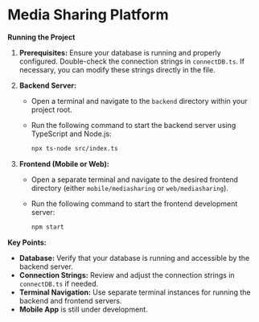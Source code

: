 
# Media Sharing Platform


**Running the Project**

1. **Prerequisites:** Ensure your database is running and properly configured. Double-check the connection strings in `connectDB.ts`. If necessary, you can modify these strings directly in the file.

2. **Backend Server:**

   - Open a terminal and navigate to the `backend` directory within your project root.
   - Run the following command to start the backend server using TypeScript and Node.js:

     ```bash
     npx ts-node src/index.ts
     ```

3. **Frontend (Mobile or Web):**

   - Open a separate terminal and navigate to the desired frontend directory (either `mobile/mediasharing` or `web/mediasharing`).
   - Run the following command to start the frontend development server:

     ```bash
     npm start
     ```

**Key Points:**

- **Database:** Verify that your database is running and accessible by the backend server.
- **Connection Strings:** Review and adjust the connection strings in `connectDB.ts` if needed.
- **Terminal Navigation:** Use separate terminal instances for running the backend and frontend servers.
- **Mobile App** is still under development.

